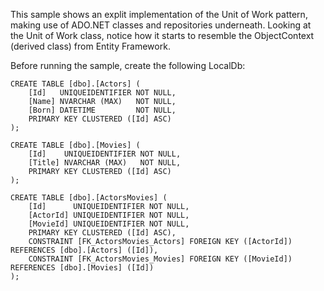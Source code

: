 ﻿This sample shows an explit implementation of the Unit of Work pattern, making
use of ADO.NET classes and repositories underneath. Looking at the Unit of
Work class, notice how it starts to resemble the ObjectContext (derived class) 
from Entity Framework.

Before running the sample, create the following LocalDb:

    CREATE TABLE [dbo].[Actors] (
        [Id]   UNIQUEIDENTIFIER NOT NULL,
        [Name] NVARCHAR (MAX)   NOT NULL,
        [Born] DATETIME         NOT NULL,
        PRIMARY KEY CLUSTERED ([Id] ASC)
    );

    CREATE TABLE [dbo].[Movies] (
        [Id]    UNIQUEIDENTIFIER NOT NULL,
        [Title] NVARCHAR (MAX)   NOT NULL,
        PRIMARY KEY CLUSTERED ([Id] ASC)
    );

    CREATE TABLE [dbo].[ActorsMovies] (
        [Id]      UNIQUEIDENTIFIER NOT NULL,
        [ActorId] UNIQUEIDENTIFIER NOT NULL,
        [MovieId] UNIQUEIDENTIFIER NOT NULL,
        PRIMARY KEY CLUSTERED ([Id] ASC),
        CONSTRAINT [FK_ActorsMovies_Actors] FOREIGN KEY ([ActorId]) REFERENCES [dbo].[Actors] ([Id]),
        CONSTRAINT [FK_ActorsMovies_Movies] FOREIGN KEY ([MovieId]) REFERENCES [dbo].[Movies] ([Id])
    );